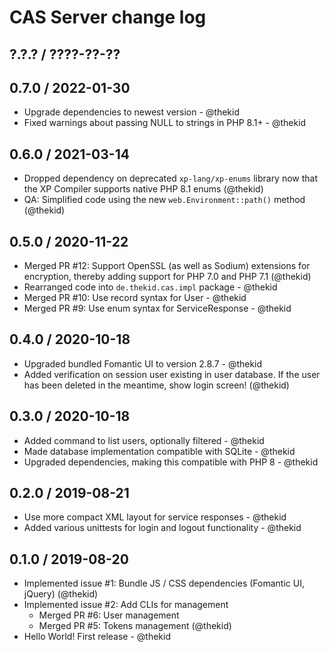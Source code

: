 CAS Server change log
=====================

## ?.?.? / ????-??-??

## 0.7.0 / 2022-01-30

* Upgrade dependencies to newest version - @thekid
* Fixed warnings about passing NULL to strings in PHP 8.1+ - @thekid

## 0.6.0 / 2021-03-14

* Dropped dependency on deprecated `xp-lang/xp-enums` library now that
  the XP Compiler supports native PHP 8.1 enums
  (@thekid)
* QA: Simplified code using the new `web.Environment::path()` method
  (@thekid)

## 0.5.0 / 2020-11-22

* Merged PR #12: Support OpenSSL (as well as Sodium) extensions for
  encryption, thereby adding support for PHP 7.0 and PHP 7.1
  (@thekid)
* Rearranged code into `de.thekid.cas.impl` package - @thekid
* Merged PR #10: Use record syntax for User - @thekid
* Merged PR #9: Use enum syntax for ServiceResponse - @thekid

## 0.4.0 / 2020-10-18

* Upgraded bundled Fomantic UI to version 2.8.7 - @thekid
* Added verification on session user existing in user database. If the
  user has been deleted in the meantime, show login screen!
  (@thekid)

## 0.3.0 / 2020-10-18

* Added command to list users, optionally filtered - @thekid
* Made database implementation compatible with SQLite - @thekid
* Upgraded dependencies, making this compatible with PHP 8 - @thekid

## 0.2.0 / 2019-08-21

* Use more compact XML layout for service responses - @thekid
* Added various unittests for login and logout functionality - @thekid

## 0.1.0 / 2019-08-20

* Implemented issue #1: Bundle JS / CSS dependencies (Fomantic UI, jQuery)
  (@thekid)
* Implemented issue #2: Add CLIs for management
  - Merged PR #6: User management
  - Merged PR #5: Tokens management
  (@thekid)
* Hello World! First release - @thekid